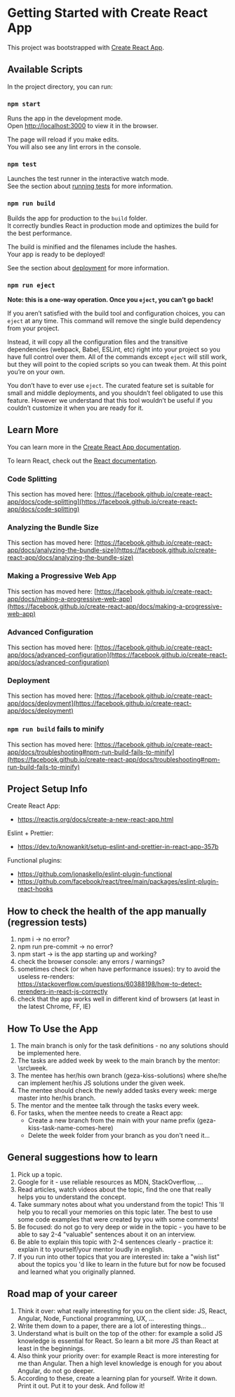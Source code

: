 # Getting Started with Create React App

This project was bootstrapped with [Create React App](https://github.com/facebook/create-react-app).

## Available Scripts

In the project directory, you can run:

### `npm start`

Runs the app in the development mode.\
Open [http://localhost:3000](http://localhost:3000) to view it in the browser.

The page will reload if you make edits.\
You will also see any lint errors in the console.

### `npm test`

Launches the test runner in the interactive watch mode.\
See the section about [running tests](https://facebook.github.io/create-react-app/docs/running-tests) for more information.

### `npm run build`

Builds the app for production to the `build` folder.\
It correctly bundles React in production mode and optimizes the build for the best performance.

The build is minified and the filenames include the hashes.\
Your app is ready to be deployed!

See the section about [deployment](https://facebook.github.io/create-react-app/docs/deployment) for more information.

### `npm run eject`

**Note: this is a one-way operation. Once you `eject`, you can’t go back!**

If you aren’t satisfied with the build tool and configuration choices, you can `eject` at any time. This command will remove the single build dependency from your project.

Instead, it will copy all the configuration files and the transitive dependencies (webpack, Babel, ESLint, etc) right into your project so you have full control over them. All of the commands except `eject` will still work, but they will point to the copied scripts so you can tweak them. At this point you’re on your own.

You don’t have to ever use `eject`. The curated feature set is suitable for small and middle deployments, and you shouldn’t feel obligated to use this feature. However we understand that this tool wouldn’t be useful if you couldn’t customize it when you are ready for it.

## Learn More

You can learn more in the [Create React App documentation](https://facebook.github.io/create-react-app/docs/getting-started).

To learn React, check out the [React documentation](https://reactjs.org/).

### Code Splitting

This section has moved here: [https://facebook.github.io/create-react-app/docs/code-splitting](https://facebook.github.io/create-react-app/docs/code-splitting)

### Analyzing the Bundle Size

This section has moved here: [https://facebook.github.io/create-react-app/docs/analyzing-the-bundle-size](https://facebook.github.io/create-react-app/docs/analyzing-the-bundle-size)

### Making a Progressive Web App

This section has moved here: [https://facebook.github.io/create-react-app/docs/making-a-progressive-web-app](https://facebook.github.io/create-react-app/docs/making-a-progressive-web-app)

### Advanced Configuration

This section has moved here: [https://facebook.github.io/create-react-app/docs/advanced-configuration](https://facebook.github.io/create-react-app/docs/advanced-configuration)

### Deployment

This section has moved here: [https://facebook.github.io/create-react-app/docs/deployment](https://facebook.github.io/create-react-app/docs/deployment)

### `npm run build` fails to minify

This section has moved here: [https://facebook.github.io/create-react-app/docs/troubleshooting#npm-run-build-fails-to-minify](https://facebook.github.io/create-react-app/docs/troubleshooting#npm-run-build-fails-to-minify)

## Project Setup Info

Create React App:

- <https://reactjs.org/docs/create-a-new-react-app.html>

Eslint + Prettier:

- <https://dev.to/knowankit/setup-eslint-and-prettier-in-react-app-357b>

Functional plugins:

- <https://github.com/jonaskello/eslint-plugin-functional>
- <https://github.com/facebook/react/tree/main/packages/eslint-plugin-react-hooks>

## How to check the health of the app manually (regression tests)

1. npm i -> no error?
2. npm run pre-commit -> no error?
3. npm start -> is the app starting up and working?
4. check the browser console: any errors / warnings?
5. sometimes check (or when have performance issues): try to avoid the useless re-renders: <https://stackoverflow.com/questions/60388198/how-to-detect-rerenders-in-react-js-correctly>
6. check that the app works well in different kind of browsers (at least in the latest Chrome, FF, IE)

## How To Use the App

1. The main branch is only for the task definitions - no any solutions should be implemented here.
2. The tasks are added week by week to the main branch by the mentor: \src\week\.
3. The mentee has her/his own branch (geza-kiss-solutions) where she/he can implement her/his JS solutions under the given week.
4. The mentee should check the newly added tasks every week: merge master into her/his branch.
5. The mentor and the mentee talk through the tasks every week.
6. For tasks, when the mentee needs to create a React app:
   - Create a new branch from the main with your name prefix (geza-kiss-task-name-comes-here)
   - Delete the week folder from your branch as you don't need it...

## General suggestions how to learn

1. Pick up a topic.
2. Google for it - use reliable resources as MDN, StackOverflow, ...
3. Read articles, watch videos about the topic, find the one that really helps you to understand the concept.
4. Take summary notes about what you understand from the topic! This 'll help you to recall your memories on this topic later.
   The best to use some code examples that were created by you with some comments!
5. Be focused: do not go to very deep or wide in the topic - you have to be able to say 2-4 "valuable" sentences about it on an interview.
6. Be able to explain this topic with 2-4 sentences clearly - practice it: explain it to yourself/your mentor loudly in english.
7. If you run into other topics that you are interested in:
   take a "wish list" about the topics you 'd like to learn in the future but for now be focused and learned what you originally planned.

## Road map of your career

1. Think it over: what really interesting for you on the client side: JS, React, Angular, Node, Functional programming, UX, ...
2. Write them down to a paper, there are a lot of interesting things...
3. Understand what is built on the top of the other: for example a solid JS knowledge is essential for React.
   So learn a bit more JS than React at least in the beginnings.
4. Also think your priority over: for example React is more interesting for me than Angular.
   Then a high level knowledge is enough for you about Angular, do not go deeper.
5. According to these, create a learning plan for yourself. Write it down. Print it out. Put it to your desk. And follow it!

